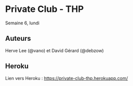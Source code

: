 # Private Club - THP  
Semaine 6, lundi

## Auteurs
Herve Lee (@vano) et David Gérard (@debzow)

## Heroku
Lien vers Heroku : https://private-club-thp.herokuapp.com/

